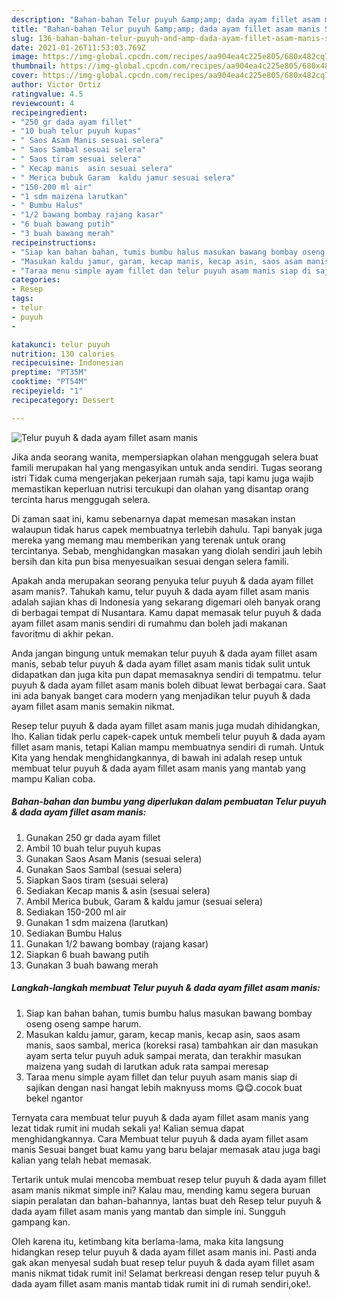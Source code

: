 ```yaml
---
description: "Bahan-bahan Telur puyuh &amp;amp; dada ayam fillet asam manis Sederhana Untuk Jualan"
title: "Bahan-bahan Telur puyuh &amp;amp; dada ayam fillet asam manis Sederhana Untuk Jualan"
slug: 136-bahan-bahan-telur-puyuh-and-amp-dada-ayam-fillet-asam-manis-sederhana-untuk-jualan
date: 2021-01-26T11:53:03.769Z
image: https://img-global.cpcdn.com/recipes/aa904ea4c225e805/680x482cq70/telur-puyuh-dada-ayam-fillet-asam-manis-foto-resep-utama.jpg
thumbnail: https://img-global.cpcdn.com/recipes/aa904ea4c225e805/680x482cq70/telur-puyuh-dada-ayam-fillet-asam-manis-foto-resep-utama.jpg
cover: https://img-global.cpcdn.com/recipes/aa904ea4c225e805/680x482cq70/telur-puyuh-dada-ayam-fillet-asam-manis-foto-resep-utama.jpg
author: Victor Ortiz
ratingvalue: 4.5
reviewcount: 4
recipeingredient:
- "250 gr dada ayam fillet"
- "10 buah telur puyuh kupas"
- " Saos Asam Manis sesuai selera"
- " Saos Sambal sesuai selera"
- " Saos tiram sesuai selera"
- " Kecap manis  asin sesuai selera"
- " Merica bubuk Garam  kaldu jamur sesuai selera"
- "150-200 ml air"
- "1 sdm maizena larutkan"
- " Bumbu Halus"
- "1/2 bawang bombay rajang kasar"
- "6 buah bawang putih"
- "3 buah bawang merah"
recipeinstructions:
- "Siap kan bahan bahan, tumis bumbu halus masukan bawang bombay oseng oseng sampe harum."
- "Masukan kaldu jamur, garam, kecap manis, kecap asin, saos asam manis, saos sambal, merica (koreksi rasa) tambahkan air dan masukan ayam serta telur puyuh aduk sampai merata, dan terakhir masukan maizena yang sudah di larutkan aduk rata sampai meresap"
- "Taraa menu simple ayam fillet dan telur puyuh asam manis siap di sajikan dengan nasi hangat lebih maknyuss moms 😋😋.cocok buat bekel ngantor"
categories:
- Resep
tags:
- telur
- puyuh
- 

katakunci: telur puyuh  
nutrition: 130 calories
recipecuisine: Indonesian
preptime: "PT35M"
cooktime: "PT54M"
recipeyield: "1"
recipecategory: Dessert

---
```



![Telur puyuh &amp; dada ayam fillet asam manis](https://img-global.cpcdn.com/recipes/aa904ea4c225e805/680x482cq70/telur-puyuh-dada-ayam-fillet-asam-manis-foto-resep-utama.jpg)

Jika anda seorang wanita, mempersiapkan olahan menggugah selera buat famili merupakan hal yang mengasyikan untuk anda sendiri. Tugas seorang istri Tidak cuma mengerjakan pekerjaan rumah saja, tapi kamu juga wajib memastikan keperluan nutrisi tercukupi dan olahan yang disantap orang tercinta harus menggugah selera.

Di zaman  saat ini, kamu sebenarnya dapat memesan masakan instan walaupun tidak harus capek membuatnya terlebih dahulu. Tapi banyak juga mereka yang memang mau memberikan yang terenak untuk orang tercintanya. Sebab, menghidangkan masakan yang diolah sendiri jauh lebih bersih dan kita pun bisa menyesuaikan sesuai dengan selera famili. 



Apakah anda merupakan seorang penyuka telur puyuh &amp; dada ayam fillet asam manis?. Tahukah kamu, telur puyuh &amp; dada ayam fillet asam manis adalah sajian khas di Indonesia yang sekarang digemari oleh banyak orang di berbagai tempat di Nusantara. Kamu dapat memasak telur puyuh &amp; dada ayam fillet asam manis sendiri di rumahmu dan boleh jadi makanan favoritmu di akhir pekan.

Anda jangan bingung untuk memakan telur puyuh &amp; dada ayam fillet asam manis, sebab telur puyuh &amp; dada ayam fillet asam manis tidak sulit untuk didapatkan dan juga kita pun dapat memasaknya sendiri di tempatmu. telur puyuh &amp; dada ayam fillet asam manis boleh dibuat lewat berbagai cara. Saat ini ada banyak banget cara modern yang menjadikan telur puyuh &amp; dada ayam fillet asam manis semakin nikmat.

Resep telur puyuh &amp; dada ayam fillet asam manis juga mudah dihidangkan, lho. Kalian tidak perlu capek-capek untuk membeli telur puyuh &amp; dada ayam fillet asam manis, tetapi Kalian mampu membuatnya sendiri di rumah. Untuk Kita yang hendak menghidangkannya, di bawah ini adalah resep untuk membuat telur puyuh &amp; dada ayam fillet asam manis yang mantab yang mampu Kalian coba.

<!--inarticleads1-->

##### Bahan-bahan dan bumbu yang diperlukan dalam pembuatan Telur puyuh &amp; dada ayam fillet asam manis:

1. Gunakan 250 gr dada ayam fillet
1. Ambil 10 buah telur puyuh kupas
1. Gunakan  Saos Asam Manis (sesuai selera)
1. Gunakan  Saos Sambal (sesuai selera)
1. Siapkan  Saos tiram (sesuai selera)
1. Sediakan  Kecap manis &amp; asin (sesuai selera)
1. Ambil  Merica bubuk, Garam &amp; kaldu jamur (sesuai selera)
1. Sediakan 150-200 ml air
1. Gunakan 1 sdm maizena (larutkan)
1. Sediakan  Bumbu Halus
1. Gunakan 1/2 bawang bombay (rajang kasar)
1. Siapkan 6 buah bawang putih
1. Gunakan 3 buah bawang merah




<!--inarticleads2-->

##### Langkah-langkah membuat Telur puyuh &amp; dada ayam fillet asam manis:

1. Siap kan bahan bahan, tumis bumbu halus masukan bawang bombay oseng oseng sampe harum.
1. Masukan kaldu jamur, garam, kecap manis, kecap asin, saos asam manis, saos sambal, merica (koreksi rasa) tambahkan air dan masukan ayam serta telur puyuh aduk sampai merata, dan terakhir masukan maizena yang sudah di larutkan aduk rata sampai meresap
1. Taraa menu simple ayam fillet dan telur puyuh asam manis siap di sajikan dengan nasi hangat lebih maknyuss moms 😋😋.cocok buat bekel ngantor




Ternyata cara membuat telur puyuh &amp; dada ayam fillet asam manis yang lezat tidak rumit ini mudah sekali ya! Kalian semua dapat menghidangkannya. Cara Membuat telur puyuh &amp; dada ayam fillet asam manis Sesuai banget buat kamu yang baru belajar memasak atau juga bagi kalian yang telah hebat memasak.

Tertarik untuk mulai mencoba membuat resep telur puyuh &amp; dada ayam fillet asam manis nikmat simple ini? Kalau mau, mending kamu segera buruan siapin peralatan dan bahan-bahannya, lantas buat deh Resep telur puyuh &amp; dada ayam fillet asam manis yang mantab dan simple ini. Sungguh gampang kan. 

Oleh karena itu, ketimbang kita berlama-lama, maka kita langsung hidangkan resep telur puyuh &amp; dada ayam fillet asam manis ini. Pasti anda gak akan menyesal sudah buat resep telur puyuh &amp; dada ayam fillet asam manis nikmat tidak rumit ini! Selamat berkreasi dengan resep telur puyuh &amp; dada ayam fillet asam manis mantab tidak rumit ini di rumah sendiri,oke!.

